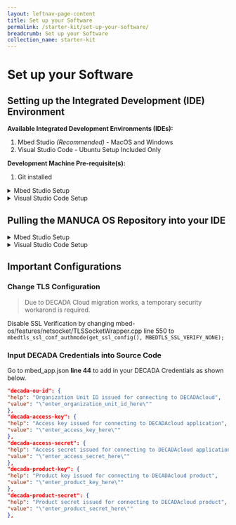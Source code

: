 ```yaml
---
layout: leftnav-page-content
title: Set up your Software
permalink: /starter-kit/set-up-your-software/
breadcrumb: Set up your Software
collection_name: starter-kit  
---
```


# Set up your Software
## Setting up the Integrated Development (IDE) Environment

**Available Integrated Development Environments (IDEs):**
1. Mbed Studio *(Recommended)* -  MacOS and Windows
2. Visual Studio Code - Ubuntu Setup Included Only

**Development Machine Pre-requisite(s):**
1. Git installed

<details>
  <summary>Mbed Studio Setup</summary>

  1. Create an Mbed Account at <https://os.mbed.com/account/signup/> (This account is required to use Mbed Studio IDE)
  2. Download Mbed Studio from <https://os.mbed.com/studio/>
  3. Install Mbed Studio

</details>

<details>
  <summary>Visual Studio Code Setup</summary>

  1. Download VS Code for Ubuntu at <https://code.visualstudio.com/download>
  2. Install VS Code
  3. Install Python
  >* In terminal, `sudo apt-get install python2.7`
  4. Install Pip
  >* In terminal, sudo apt-get install python-pip 
  5. Download gcc-arm-embedded-6-2017-q2 Toolchain
  >* Download 6-2017-q2 from [here](https://developer.arm.com/open-source/gnu-toolchain/gnu-rm/downloads), and decompress the folder
  6. In terminal, `sudo pip install mbed-cli`
  >* In terminal, `mbed help` to check if mbed-cli is properly installed
  7. Add gcc-arm tool chain to mbed-cli compiler
  >* In terminal, `mbed config -G GCC_ARM_PATH <path to GCC_ARM bin\>   # path example: ~/gcc-arm/gcc-arm-none-eabi-6-2017-q2-update/bin/`
  >* In terminal, `mbed config --list` to show the toolchain attached to mbed-cli compiler

</details>

## Pulling the MANUCA OS Repository into your IDE

<details>
  <summary>Mbed Studio Setup</summary>

  1. Create a folder that would be your mbed work space. `cd <workspace_directory>`
  2. In terminal, `git init` to initialize a git work space
  3. In terminal, `git clone --recurse-submodules https://github.com/GovTechSIOT/stack-manuca-os.git`
  4. In terminal, `git submodule update --init --recursive`

</details>

<details>
  <summary>Visual Studio Code Setup</summary>

  1. Create a folder that would be your mbed work space. `cd <workspace_directory>`
  2. In terminal, `git init` to initialize a git work space
  3. In terminal, `git clone --recurse-submodules https://github.com/GovTechSIOT/stack-manuca-os.git`
  4. Open VS Code, and install the following packages under Extensions (ctrl + shift + x)
  >* C/C++ By Microsoft
  >* Cortex-Debug by marus25
  >* ESLint by Dirk Baeumer
  >* Python by Microsoft

</details>

## Important Configurations

### Change TLS Configuration

> Due to DECADA Cloud migration works, a temporary security workarond is required.  

Disable SSL Verification by changing mbed-os/features/netsocket/TLSSocketWrapper.cpp line 550 to `mbedtls_ssl_conf_authmode(get_ssl_config(), MBEDTLS_SSL_VERIFY_NONE);`


### Input DECADA Credentials into Source Code

Go to mbed_app.json **line 44** to add in your DECADA Credentials as shown below.

~~~json
"decada-ou-id": {
"help": "Organization Unit ID issued for connecting to DECADAcloud",
"value": "\"enter_organization_unit_id_here\""
},
"decada-access-key": {
"help": "Access key issued for connecting to DECADAcloud application",
"value": "\"enter_access_key_here\""
},
"decada-access-secret": {
"help": "Access secret issued for connecting to DECADAcloud application",
"value": "\"enter_access_secret_here\""
},
"decada-product-key": {
"help": "Product key issued for connecting to DECADAcloud product",
"value": "\"enter_product_key_here\""
},
"decada-product-secret": {
"help": "Product secret issued for connecting to DECADAcloud product",
"value": "\"enter_product_secret_here\""
},
~~~
